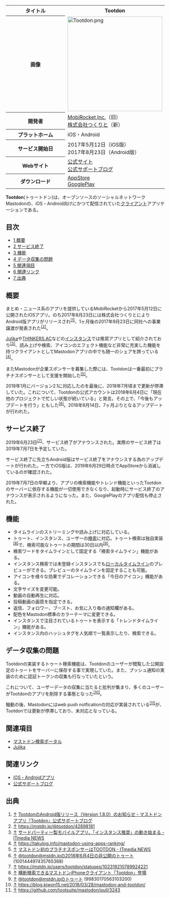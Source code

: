 <div>

<table>
<colgroup>
<col style="width: 50%" />
<col style="width: 50%" />
</colgroup>
<tbody>
<tr class="header">
<th>タイトル</th>
<th>Tootdon</th>
</tr>

<tr class="odd">
<th>画像</th>
<td><a href="/%E3%83%95%E3%82%A1%E3%82%A4%E3%83%AB:Tootdon.png"><img src="/images/thumb/3/3b/Tootdon.png/300px-Tootdon.png" srcset="/images/thumb/3/3b/Tootdon.png/450px-Tootdon.png 1.5x, /images/thumb/3/3b/Tootdon.png/600px-Tootdon.png 2x" width="300" height="300" alt="Tootdon.png" /></a></td>
</tr>
<tr class="even">
<th scope="row">開発者</th>
<td><a href="http://mobirocket.com/" rel="nofollow">MobiRocket,Inc.</a>（旧）<br />
<a href="http://tsukurito.jp/" rel="nofollow">株式会社つくりと</a>（新）</td>
</tr>
<tr class="odd">
<th scope="row">プラットホーム</th>
<td>iOS・Android</td>
</tr>
<tr class="even">
<th scope="row">サービス開始日</th>
<td>2017年5月12日（iOS版）<br />
2017年8月23日（Android版）</td>
</tr>
<tr class="odd">
<th scope="row">Webサイト</th>
<td><a href="http://tootdon.club/" rel="nofollow">公式サイト</a><br />
<a href="http://blog.mastodon-tootdon.com/" rel="nofollow">公式サポートブログ</a></td>
</tr>
<tr class="even">
<th scope="row">ダウンロード</th>
<td><a href="https://itunes.apple.com/app/id1282283934" rel="nofollow">AppStore</a><br />
<a href="https://play.google.com/store/apps/details?id=club.tootdon.app" rel="nofollow">GooglePlay</a></td>
</tr>
</tbody>
</table>

  
**Tootdon**(トゥートドン)は、オープンソースのソーシャルネットワークMastodonの、iOS・Android向けにかつて配信されていた[クライアント](/%E3%82%AF%E3%83%A9%E3%82%A4%E3%82%A2%E3%83%B3%E3%83%88 "クライアント")アプリケーションである。

<div>

<div lang="ja" dir="ltr">

## 目次

</div>

-   [1 概要](#.E6.A6.82.E8.A6.81)
-   [2 サービス終了](#.E3.82.B5.E3.83.BC.E3.83.93.E3.82.B9.E7.B5.82.E4.BA.86)
-   [3 機能](#.E6.A9.9F.E8.83.BD)
-   [4 データ収集の問題](#.E3.83.87.E3.83.BC.E3.82.BF.E5.8F.8E.E9.9B.86.E3.81.AE.E5.95.8F.E9.A1.8C)
-   [5 関連項目](#.E9.96.A2.E9.80.A3.E9.A0.85.E7.9B.AE)
-   [6 関連リンク](#.E9.96.A2.E9.80.A3.E3.83.AA.E3.83.B3.E3.82.AF)
-   [7 出典](#.E5.87.BA.E5.85.B8)

</div>

## 概要

まとめ・ニュース系のアプリを提供しているMobiRocketから2017年5月12日に公開されたiOSアプリ。のち2017年8月23日には株式会社つくりとによりAndroid版アプリがリリースされ<sup>[\[1\]](#cite_note-1)</sup>、1ヶ月後の2017年9月23日に同社への事業譲渡が発表された<sup>[\[2\]](#cite_note-2)</sup>。

[Julika](/Julika "Julika")や[THINKERS.AC](/THINKERS.AC "THINKERS.AC")などの[インスタンス](/%E3%82%A4%E3%83%B3%E3%82%B9%E3%82%BF%E3%83%B3%E3%82%B9 "インスタンス")では推奨アプリとして紹介されており<sup>[\[3\]](#cite_note-3)</sup>、読み上げや検索、アイコンのエフェクト機能など非常に充実した機能を持つクライアントとしてMastodonアプリの中でも随一のシェアを誇っている<sup>[\[4\]](#cite_note-4)</sup>。

またMastodonが企業スポンサーを募集した際には、Tootdonは一番最初にプラチナスポンサーとして支援を開始した<sup>[\[5\]](#cite_note-5)</sup>。

2018年1月にバージョン2.1に対応したのを最後に、2018年7月頃まで更新が停滞していた。これについて、Tootdonの公式アカウントは2018年6月4日に「現在他のプロジェクトで忙しい状態が続いている」と発言。その上で、「今後もアップデートを行う」ともした<sup>[\[6\]](#cite_note-6)</sup>。2018年8月14日、7ヶ月ぶりとなるアップデートが行われた。

## サービス終了

2019年6月23日<sup>[\[7\]](#cite_note-7)</sup>、サービス終了がアナウンスされた。実際のサービス終了は2019年7月7日を予定していた。

サービス終了に先立ちAndroid版はサービス終了をアナウンスする為のアップデートが行われた。一方でiOS版は、2019年6月29日時点でAppStoreから消滅しているのが確認された。

2019年7月7日の早朝より、アプリの検索機能やトレンド機能といったTootdonのサーバーに依存する機能が一切使用できなくなり、起動時にサービス終了のアナウンスが表示されるようになった。また、GooglePlayのアプリ配信も停止された。

## 機能

-   タイムラインのストリーミングや読み上げに対応している。
-   トゥート、インスタンス、ユーザーの[検索](/%E6%A4%9C%E7%B4%A2 "検索")に対応。トゥート検索は独自実装<sup>[\[8\]](#cite_note-8)</sup>で、検索可能なトゥートの期間は30日以内<sup>[\[9\]](#cite_note-9)</sup>。
-   検索ワードをタイムラインとして固定する「検索タイムライン」機能がある。
-   インスタンス検索では未登録インスタンスでも[ローカルタイムライン](/%E3%83%AD%E3%83%BC%E3%82%AB%E3%83%AB%E3%82%BF%E3%82%A4%E3%83%A0%E3%83%A9%E3%82%A4%E3%83%B3 "ローカルタイムライン")のプレビューができる。プレビューのタイムラインを固定することも可能。
-   アイコンを様々な効果でデコレーションできる「今日のアイコン」機能がある。
-   文字サイズを変更可能。
-   動画の自動再生に対応。
-   投稿動画の画質を指定できる。
-   返信、フォロワー、ブースト、お気に入り毎の通知欄がある。
-   配色をMastodon標準のカラーテーマに変更できる。
-   インスタンスで注目されているトゥートを表示する「トレンドタイムライン」機能がある。
-   インスタンス内のハッシュタグを人気順で一覧表示したり、検索できる。

## データ収集の問題

Tootdonの実装するトゥート検索機能は、Tootdonのユーザーが閲覧した公開設定のトゥートをサーバーに保存する事で実現していた。また、プッシュ通知の実装のために認証トークンの収集も行なっていたという。

これについて、ユーザーデータの収集に当たると批判が集まり、多くのユーザーがTootdonのアプリを削除する事態となった<sup>[\[10\]](#cite_note-10)</sup>。

騒動の後、Mastodonにはweb push notficationの対応が実装されている<sup>[\[11\]](#cite_note-11)</sup>が、Tootdonでは更新が停滞しており、未対応となっている。

## 関連項目

-   [マストドン検索ポータル](/%E3%83%9E%E3%82%B9%E3%83%88%E3%83%89%E3%83%B3%E6%A4%9C%E7%B4%A2%E3%83%9D%E3%83%BC%E3%82%BF%E3%83%AB "マストドン検索ポータル")
-   [Julika](/Julika "Julika")

## 関連リンク

-   <a href="http://tootdon.club/" rel="nofollow">iOS・Androidアプリ</a>
-   <a href="http://blog.mastodon-tootdon.com/" rel="nofollow">公式サポートブログ</a>

## 出典

<div>

1.  [↑](#cite_ref-1) <a href="http://blog.mastodon-tootdon.com/entry/android-v1-8-0" rel="nofollow">TootdonのAndroid版リリース（Version 1.8.0）のお知らせ - マストドン アプリ『Tootdon』公式サポートブログ</a>
2.  [↑](#cite_ref-2) <a href="https://mstdn.jp/@tootdon/42898181" rel="nofollow">https://mstdn.jp/@tootdon/42898181</a>
3.  [↑](#cite_ref-3) <a href="http://www.itmedia.co.jp/news/articles/1708/04/news118.html" rel="nofollow">サードパーティー製モバイルアプリ、「インスタンス推奨」の動き始まる - ITmedia NEWS</a>
4.  [↑](#cite_ref-4) <a href="https://takulog.info/mastodon-using-apps-ranking/" rel="nofollow">https://takulog.info/mastodon-using-apps-ranking/</a>
5.  [↑](#cite_ref-5) <a href="http://www.itmedia.co.jp/news/spv/1709/25/news045.html" rel="nofollow">マストドン初のプラチナスポンサーはTOOTDON - ITmedia NEWS</a>
6.  [↑](#cite_ref-6) <a href="https://mstdn.jp/@tootdon/100144497435765368" rel="nofollow">@tootdon@mstdn.jpの2018年6月4日の非公開のトゥート (100144497435765368)</a>
7.  [↑](#cite_ref-7) <a href="https://mstdn.jp/users/tootdon/statuses/102319210789924221" rel="nofollow">https://mstdn.jp/users/tootdon/statuses/102319210789924221</a>
8.  [↑](#cite_ref-8) <a href="http://www.itmedia.co.jp/news/articles/1705/12/news083.html" rel="nofollow">横断検索できるマストドンiPhoneクライアント「Tootdon」登場</a>
9.  [↑](#cite_ref-9) <a href="https://mstdn.jp/@tootdon/99830170563103200" rel="nofollow">@tootdon@mstdn.jpのトゥート (99830170563103200)</a>
10. [↑](#cite_ref-10) <a href="https://blog.kjwon15.net/2018/03/28/mastodon-and-tootdon/" rel="nofollow">https://blog.kjwon15.net/2018/03/28/mastodon-and-tootdon/</a>
11. [↑](#cite_ref-11) <a href="https://github.com/tootsuite/mastodon/pull/3243" rel="nofollow">https://github.com/tootsuite/mastodon/pull/3243</a>

</div>

</div>
